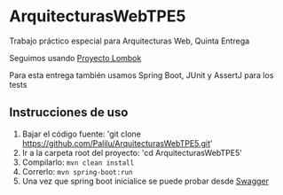 # ArquitecturasWebTPE5
Trabajo práctico especial para Arquitecturas Web, Quinta Entrega

Seguimos usando [Proyecto Lombok](https://projectlombok.org/)

Para esta entrega también usamos Spring Boot, JUnit y AssertJ para los tests

## Instrucciones de uso

1. Bajar el código fuente: 'git clone https://github.com/Palilu/ArquitecturasWebTPE5.git'
2. Ir a la carpeta root del proyecto: 'cd ArquitecturasWebTPE5'
3. Compilarlo: `mvn clean install`
4. Correrlo: `mvn spring-boot:run`
5. Una vez que spring boot inicialice se puede probar desde [Swagger](http://localhost:8080/swagger-ui/)

